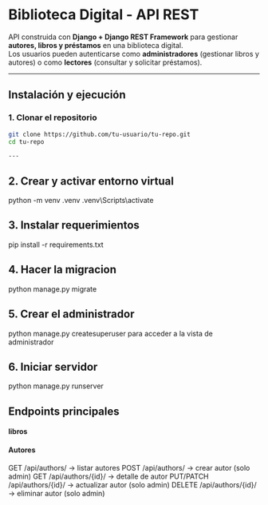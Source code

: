 # Biblioteca Digital - API REST

API construida con **Django + Django REST Framework** para gestionar **autores, libros y préstamos** en una biblioteca digital.  
Los usuarios pueden autenticarse como **administradores** (gestionar libros y autores) o como **lectores** (consultar y solicitar préstamos).

---

## Instalación y ejecución

### 1. Clonar el repositorio
```bash
git clone https://github.com/tu-usuario/tu-repo.git
cd tu-repo

---
```
## 2. Crear y activar entorno virtual 
python -m venv .venv
.venv\Scripts\activate     
## 3. Instalar requerimientos
pip install -r requirements.txt
## 4. Hacer la migracion
python manage.py migrate
## 5. Crear el administrador
python manage.py createsuperuser para acceder a la vista de administrador 
## 6. Iniciar servidor
python manage.py runserver

## Endpoints principales
#### libros 
#### Autores
GET /api/authors/ → listar autores
POST /api/authors/ → crear autor (solo admin)
GET /api/authors/{id}/ → detalle de autor
PUT/PATCH /api/authors/{id}/ → actualizar autor (solo admin)
DELETE /api/authors/{id}/ → eliminar autor (solo admin)


